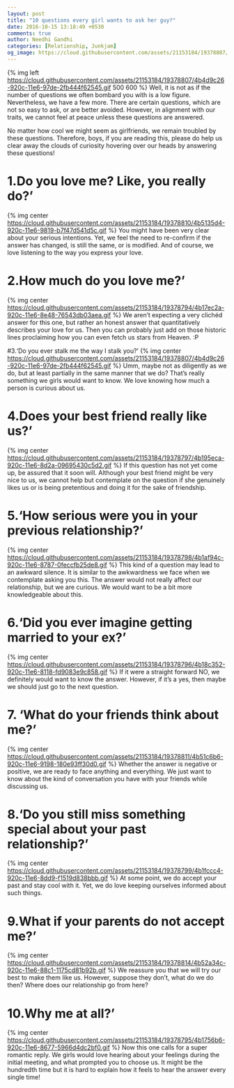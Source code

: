 ```yaml
---
layout: post
title: "10 questions every girl wants to ask her guy?"
date: 2016-10-15 13:18:49 +0530
comments: true
author: Needhi Gandhi
categories: [Relationship, Junkjam]
og_image: https://cloud.githubusercontent.com/assets/21153184/19378807/4b4d9c26-920c-11e6-97de-2fb444f62545.gif
---
```

{% img left https://cloud.githubusercontent.com/assets/21153184/19378807/4b4d9c26-920c-11e6-97de-2fb444f62545.gif 500 600 %}
Well, it is not as if the number of questions we often bombard you with is a low figure. Nevertheless, we have a few more. 
There are certain questions, which are not so easy to ask, or are better avoided. However, in alignment with our traits, 
we cannot feel at peace unless these questions are answered.
<!-- more -->

No matter how cool we might seem as girlfriends, we remain troubled by these questions. 
Therefore, boys, if you are reading this, please do help us clear away the clouds of curiosity hovering over our heads by answering these questions!

# 1.Do you love me? Like, you really do?’
{% img center https://cloud.githubusercontent.com/assets/21153184/19378810/4b5135d4-920c-11e6-9819-b7f47d541d5c.gif %}
You might have been very clear about your serious intentions. Yet, we feel the need to re-confirm if the answer has changed, is still the same, or is modified.
And of course, we love listening to the way you express your love.

# 2.How much do you love me?’
{% img center https://cloud.githubusercontent.com/assets/21153184/19378794/4b17ec2a-920c-11e6-8e48-76543db03aea.gif %}
We aren’t expecting a very clichéd answer for this one, but rather an honest answer that quantitatively describes your love for us. 
Then you can probably just add on those historic lines proclaiming how you can even fetch us stars from Heaven. :P

#3.‘Do you ever stalk me the way I stalk you?’
{% img center https://cloud.githubusercontent.com/assets/21153184/19378807/4b4d9c26-920c-11e6-97de-2fb444f62545.gif %}
Umm, maybe not as diligently as we do, but at least partially in the same manner that we do?
That’s really something we girls would want to know. We love knowing how much a person is curious about us.

# 4.Does your best friend really like us?’
{% img center https://cloud.githubusercontent.com/assets/21153184/19378797/4b195eca-920c-11e6-8d2a-09695430c5d2.gif %}
If this question has not yet come up, be assured that it soon will. Although your best friend might be very nice to us,
we cannot help but contemplate on the question if she genuinely likes us or is being pretentious and doing it for the sake of friendship.

# 5.‘How serious were you in your previous relationship?’
{% img center https://cloud.githubusercontent.com/assets/21153184/19378798/4b1af94c-920c-11e6-8787-0feccfb25de8.gif %}
This kind of a question may lead to an awkward silence. It is similar to the awkwardness we face when we contemplate asking you this.
The answer would not really affect our relationship, but we are curious. We would want to be a bit more knowledgeable about this.

# 6.‘Did you ever imagine getting married to your ex?’
{% img center https://cloud.githubusercontent.com/assets/21153184/19378796/4b18c352-920c-11e6-8118-fd9083e9c858.gif %}
If it were a straight forward NO, we definitely would want to know the answer. However, if it’s a yes, then maybe we should just go to the next question.

# 7. ‘What do your friends think about me?’
{% img center https://cloud.githubusercontent.com/assets/21153184/19378811/4b51c6b6-920c-11e6-9198-180e93ff30d0.gif %}
Whether the answer is negative or positive, we are ready to face anything and everything.
We just want to know about the kind of conversation you have with your friends while discussing us.

# 8.‘Do you still miss something special about your past relationship?’
{% img center https://cloud.githubusercontent.com/assets/21153184/19378799/4b1fccc4-920c-11e6-8dd9-f1519d838bbb.gif %}
At some point, we do accept your past and stay cool with it. Yet, we do love keeping ourselves informed about such things.

# 9.What if your parents do not accept me?’
{% img center https://cloud.githubusercontent.com/assets/21153184/19378814/4b52a34c-920c-11e6-88c1-1175cd81b92b.gif %}
We reassure you that we will try our best to make them like us. 
However, suppose they don’t, what do we do then? Where does our relationship go from here?

# 10.Why me at all?’
{% img center https://cloud.githubusercontent.com/assets/21153184/19378795/4b1756b6-920c-11e6-8677-5966d4dc2bf0.gif %}
Now this one calls for a super romantic reply. We girls would love hearing about your feelings during the initial meeting, and what prompted you to choose us. 
It might be the hundredth time but it is hard to explain how it feels to hear the answer every single time!



